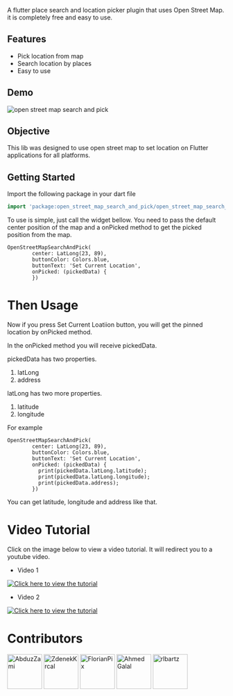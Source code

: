 A flutter place search and location picker plugin that uses Open Street Map.
it is completely free and easy to use.

## Features

* Pick location from map
* Search location by places
* Easy to use




## Demo
![open street map search and pick](https://user-images.githubusercontent.com/69592754/179368498-fe392cdb-c321-46e8-ac4d-6b816e0a3758.png)


<!-- ## Help Maintenance

I've been maintaining quite many repos these days and burning out slowly. If you could help me cheer up, buying me a cup of coffee will make my life really happy and get much energy out of it.

<a href="https://www.buymeacoffee.com/RtrHv1C" target="_blank"><img src="https://www.buymeacoffee.com/assets/img/custom_images/purple_img.png" alt="Buy Me A Coffee" style="height: auto !important;width: auto !important;" ></a> -->

## Objective
This lib was designed to use open street map to set location on Flutter applications for all platforms.

## Getting Started


Import the following package in your dart file

```dart
import 'package:open_street_map_search_and_pick/open_street_map_search_and_pick.dart';
```

To use is simple, just call the widget bellow. You need to pass the default center position of the map and a onPicked method to get the picked position from the map.

    OpenStreetMapSearchAndPick(
            center: LatLong(23, 89),
            buttonColor: Colors.blue,
            buttonText: 'Set Current Location',
            onPicked: (pickedData) {
            })

# Then Usage

Now if you press Set Current Loatiion button, you will get the pinned location by onPicked method.

In the onPicked method you will receive pickedData.

pickedData has two properties.

1. latLong
2. address

latLong has two more properties.

1. latitude
2. longitude

For example

    OpenStreetMapSearchAndPick(
            center: LatLong(23, 89),
            buttonColor: Colors.blue,
            buttonText: 'Set Current Location',
            onPicked: (pickedData) {
              print(pickedData.latLong.latitude);
              print(pickedData.latLong.longitude);
              print(pickedData.address);
            })

You can get latitude, longitude and address like that.

# Video Tutorial
Click on the image below to view a video tutorial. It will redirect you to a youtube video.
* Video 1

[![Click here to view the tutorial](https://img.youtube.com/vi/VHDlC8wC9FI/0.jpg)](https://www.youtube.com/watch?v=VHDlC8wC9FI)

* Video 2

[![Click here to view the tutorial](https://img.youtube.com/vi/kZRrH3UlxeU/0.jpg)](https://www.youtube.com/watch?v=kZRrH3UlxeU)


# Contributors

<a href="https://github.com/AbduzZami"><img src="https://avatars.githubusercontent.com/u/69592754?v=4" title="AbduzZami" width="80" height="80"></a>
<a href="https://github.com/ZdenekKrcal"><img src="https://avatars.githubusercontent.com/u/51366376?v=4" title="ZdenekKrcal" width="80" height="80"></a>
<a href="https://github.com/FlorianPix"><img src="https://avatars.githubusercontent.com/u/34790464?v=4" title="FlorianPix" width="80" height="80"></a>
<a href="https://github.com/A7MeDG0L0L"><img src="https://avatars.githubusercontent.com/u/33913003?v=4" title="Ahmed Galal" width="80" height="80"></a>
<a href="https://github.com/rlbartz"><img src="https://avatars.githubusercontent.com/u/2353852?v=4" title="rlbartz" width="80" height="80"></a>
